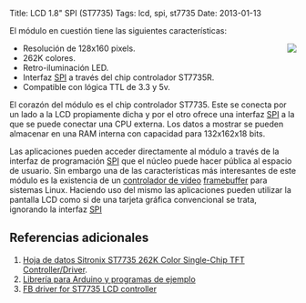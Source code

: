 Title: LCD 1.8" SPI (ST7735)
Tags: lcd, spi, st7735
Date: 2013-01-13

El módulo en cuestión tiene las siguientes características:

<img src="https://drive.google.com/uc?export=download&confirm=&id=0B4Cklvu_Zw9fUmF1d0YzNzMwNG8" style="float:right;margin:0 0px 10px 0">

 * Resolución de 128x160 pixels.
 * 262K colores.
 * Retro-iluminación LED.
 * Interfaz [SPI] a través del chip controlador ST7735R.
 * Compatible con lógica TTL de 3.3 y 5v.

El corazón del módulo es el chip controlador ST7735. Este se conecta por un lado
a la LCD propiamente dicha y por el otro ofrece una interfaz [SPI] a la que
se puede conectar una CPU externa. Los datos a mostrar se pueden almacenar
en una RAM interna con capacidad para 132x162x18 bits.

Las aplicaciones pueden acceder directamente al módulo a través de la
interfaz de programación [SPI] que el núcleo puede hacer pública al espacio de
usuario. Sin embargo una de las características más interesantes de este
módulo es la existencia de un [controlador de vídeo] [framebuffer] para sistemas
Linux. Haciendo uso del mismo las aplicaciones pueden utilizar la pantalla LCD
como si de una tarjeta gráfica convencional se trata, ignorando la interfaz [SPI]

## Referencias adicionales

 1. [Hoja de datos Sitronix ST7735 262K Color Single-Chip TFT Controller/Driver](https://docs.google.com/file/d/0B4Cklvu_Zw9fMmM3U0I2NU53Y3c/edit).
 1. [Librería para Arduino y programas de ejemplo](https://drive.google.com/uc?export=download&confirm=&id=0B4Cklvu_Zw9fT2hjVmpIQ2x0NVU)
 1. [FB driver for ST7735 LCD controller](https://github.com/ohporter/linux-am33x/blob/st7735fb/drivers/video/st7735fb.c)

[SPI]: http://es.wikipedia.org/wiki/SPI "Serial Peripheral Interface"
[framebuffer]: http://es.wikipedia.org/wiki/Framebuffer "Framebuffer"
[controlador de vídeo]: https://github.com/ohporter/linux-am33x/blob/st7735fb/drivers/video/st7735fb.c "FB driver for ST7735 LCD controller"
